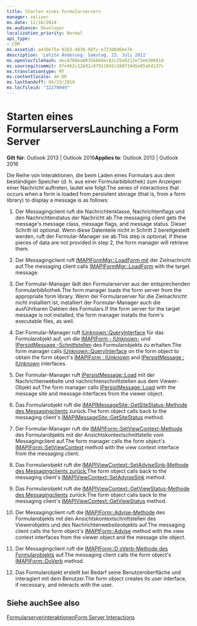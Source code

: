```yaml
---
title: Starten eines Formularservers
manager: soliver
ms.date: 11/16/2014
ms.audience: Developer
localization_priority: Normal
api_type:
- COM
ms.assetid: a439e75a-92b3-4830-9dfc-e723d046be7b
description: 'Letzte Änderung: Samstag, 23. Juli 2011'
ms.openlocfilehash: dec8706ba00356660ec82c25e0213ef3e638691d
ms.sourcegitcommit: 8fe462c32b91c87911942c188f3445e85a54137c
ms.translationtype: MT
ms.contentlocale: de-DE
ms.lasthandoff: 04/23/2019
ms.locfileid: "32270049"
---
```

# <a name="launching-a-form-server"></a><span data-ttu-id="24d96-103">Starten eines Formularservers</span><span class="sxs-lookup"><span data-stu-id="24d96-103">Launching a Form Server</span></span>

  
  
<span data-ttu-id="24d96-104">**Gilt für**: Outlook 2013 | Outlook 2016</span><span class="sxs-lookup"><span data-stu-id="24d96-104">**Applies to**: Outlook 2013 | Outlook 2016</span></span> 
  
<span data-ttu-id="24d96-105">Die Reihe von Interaktionen, die beim Laden eines Formulars aus dem beständigen Speicher (d. h. aus einer Formularbibliothek) zum Anzeigen einer Nachricht auftreten, lautet wie folgt:</span><span class="sxs-lookup"><span data-stu-id="24d96-105">The series of interactions that occurs when a form is loaded from persistent storage (that is, from a form library) to display a message is as follows:</span></span>
  
1. <span data-ttu-id="24d96-106">Der Messagingclient ruft die Nachrichtenklasse, Nachrichtenflags und den Nachrichtenstatus der Nachricht ab.</span><span class="sxs-lookup"><span data-stu-id="24d96-106">The messaging client gets the message's message class, message flags, and message status.</span></span> <span data-ttu-id="24d96-107">Dieser Schritt ist optional. Wenn diese Datenteile nicht in Schritt 2 bereitgestellt werden, ruft der Formular-Manager sie ab.</span><span class="sxs-lookup"><span data-stu-id="24d96-107">This step is optional; if these pieces of data are not provided in step 2, the form manager will retrieve them.</span></span>
    
2. <span data-ttu-id="24d96-108">Der Messagingclient ruft [IMAPIFormMgr::LoadForm mit](imapiformmgr-loadform.md) der Zielnachricht auf.</span><span class="sxs-lookup"><span data-stu-id="24d96-108">The messaging client calls [IMAPIFormMgr::LoadForm](imapiformmgr-loadform.md) with the target message.</span></span> 
    
3. <span data-ttu-id="24d96-109">Der Formular-Manager lädt den Formularserver aus der entsprechenden Formularbibliothek.</span><span class="sxs-lookup"><span data-stu-id="24d96-109">The form manager loads the form server from the appropriate form library.</span></span> <span data-ttu-id="24d96-110">Wenn der Formularserver für die Zielnachricht nicht installiert ist, installiert der Formular-Manager auch die ausführbaren Dateien des Formulars.</span><span class="sxs-lookup"><span data-stu-id="24d96-110">If the form server for the target message is not installed, the form manager installs the form's executable files, as well.</span></span>
    
4. <span data-ttu-id="24d96-111">Der Formular-Manager ruft [IUnknown::QueryInterface](https://msdn.microsoft.com/library/54d5ff80-18db-43f2-b636-f93ac053146d%28Office.15%29.aspx) für das Formularobjekt auf, um die [IMAPIForm - IUnknown-](imapiformiunknown.md) und [IPersistMessage -Schnittstellen](ipersistmessageiunknown.md) des Formularobjekts zu erhalten.</span><span class="sxs-lookup"><span data-stu-id="24d96-111">The form manager calls [IUnknown::QueryInterface](https://msdn.microsoft.com/library/54d5ff80-18db-43f2-b636-f93ac053146d%28Office.15%29.aspx) on the form object to obtain the form object's [IMAPIForm : IUnknown](imapiformiunknown.md) and [IPersistMessage : IUnknown](ipersistmessageiunknown.md) interfaces.</span></span> 
    
5. <span data-ttu-id="24d96-112">Der Formular-Manager ruft [IPersistMessage::Load](ipersistmessage-load.md) mit der Nachrichtenwebsite und nachrichtenschnittstellen aus dem Viewer-Objekt auf.</span><span class="sxs-lookup"><span data-stu-id="24d96-112">The form manager calls [IPersistMessage::Load](ipersistmessage-load.md) with the message site and message interfaces from the viewer object.</span></span> 
    
6. <span data-ttu-id="24d96-113">Das Formularobjekt ruft die [IMAPIMessageSite::GetSiteStatus-Methode des Messagingclients](imapimessagesite-getsitestatus.md) zurück.</span><span class="sxs-lookup"><span data-stu-id="24d96-113">The form object calls back to the messaging client's [IMAPIMessageSite::GetSiteStatus](imapimessagesite-getsitestatus.md) method.</span></span> 
    
7. <span data-ttu-id="24d96-114">Der Formular-Manager ruft die [IMAPIForm::SetViewContext-Methode](imapiform-setviewcontext.md) des Formularobjekts mit der Ansichtskontextschnittstelle vom Messagingclient auf.</span><span class="sxs-lookup"><span data-stu-id="24d96-114">The form manager calls the form object's [IMAPIForm::SetViewContext](imapiform-setviewcontext.md) method with the view context interface from the messaging client.</span></span> 
    
8. <span data-ttu-id="24d96-115">Das Formularobjekt ruft die [IMAPIViewContext::SetAdviseSink-Methode des Messagingclients zurück.](imapiviewcontext-setadvisesink.md)</span><span class="sxs-lookup"><span data-stu-id="24d96-115">The form object calls back to the messaging client's [IMAPIViewContext::SetAdviseSink](imapiviewcontext-setadvisesink.md) method.</span></span> 
    
9. <span data-ttu-id="24d96-116">Das Formularobjekt ruft die [IMAPIViewContext::GetViewStatus-Methode des Messagingclients](imapiviewcontext-getviewstatus.md) zurück.</span><span class="sxs-lookup"><span data-stu-id="24d96-116">The form object calls back to the messaging client's [IMAPIViewContext::GetViewStatus](imapiviewcontext-getviewstatus.md) method.</span></span> 
    
10. <span data-ttu-id="24d96-117">Der Messagingclient ruft die [IMAPIForm::Advise-Methode](imapiform-advise.md) des Formularobjekts mit den Ansichtskontextschnittstellen des Viewerobjekts und des Nachrichtenwebsiteobjekts auf.</span><span class="sxs-lookup"><span data-stu-id="24d96-117">The messaging client calls the form object's [IMAPIForm::Advise](imapiform-advise.md) method with the view context interfaces from the viewer object and the message site object.</span></span> 
    
11. <span data-ttu-id="24d96-118">Der Messagingclient ruft die [IMAPIForm::D oVerb-Methode des Formularobjekts](imapiform-doverb.md) auf.</span><span class="sxs-lookup"><span data-stu-id="24d96-118">The messaging client calls the form object's [IMAPIForm::DoVerb](imapiform-doverb.md) method.</span></span> 
    
12. <span data-ttu-id="24d96-119">Das Formularobjekt erstellt bei Bedarf seine Benutzeroberfläche und interagiert mit dem Benutzer.</span><span class="sxs-lookup"><span data-stu-id="24d96-119">The form object creates its user interface, if necessary, and interacts with the user.</span></span>
    
## <a name="see-also"></a><span data-ttu-id="24d96-120">Siehe auch</span><span class="sxs-lookup"><span data-stu-id="24d96-120">See also</span></span>



[<span data-ttu-id="24d96-121">Formularserverinteraktionen</span><span class="sxs-lookup"><span data-stu-id="24d96-121">Form Server Interactions</span></span>](form-server-interactions.md)

